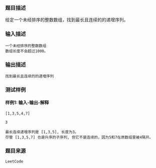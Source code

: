 ### 题目描述

给定一个未经排序的整数数组，找到最长且连续的的递增序列。

### 输入描述

```
一个未经排序的整数数组
数组长度不会超过1000。
```
### 输出描述

```
找到最长且连续的的递增序列
```

### 测试样例
#### 样例1: 输入-输出-解释
```
[1,3,5,4,7]
```
```
3
```
```
最长连续递增序列是 [1,3,5], 长度为3。
尽管 [1,3,5,7] 也是升序的子序列, 但它不是连续的，因为5和7在原数组里被4隔开。 
```
### 题目来源  
`LeetCode`